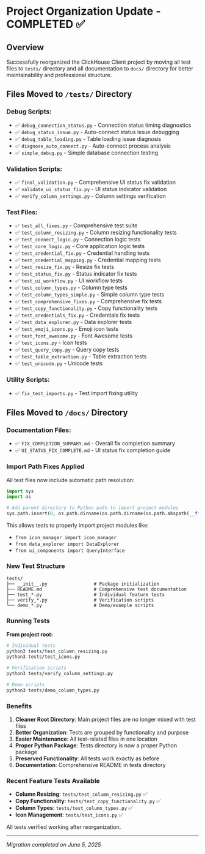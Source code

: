 # Project Organization Update - COMPLETED ✅

## Overview
Successfully reorganized the ClickHouse Client project by moving all test files to `tests/` directory and all documentation to `docs/` directory for better maintainability and professional structure.

## Files Moved to `/tests/` Directory

### Debug Scripts:
- ✅ `debug_connection_status.py` - Connection status timing diagnostics
- ✅ `debug_status_issue.py` - Auto-connect status issue debugging  
- ✅ `debug_table_loading.py` - Table loading issue diagnosis
- ✅ `diagnose_auto_connect.py` - Auto-connect process analysis
- ✅ `simple_debug.py` - Simple database connection testing

### Validation Scripts:
- ✅ `final_validation.py` - Comprehensive UI status fix validation
- ✅ `validate_ui_status_fix.py` - UI status indicator validation
- ✅ `verify_column_settings.py` - Column settings verification

### Test Files:
- ✅ `test_all_fixes.py` - Comprehensive test suite
- ✅ `test_column_resizing.py` - Column resizing functionality tests
- ✅ `test_connect_logic.py` - Connection logic tests
- ✅ `test_core_logic.py` - Core application logic tests
- ✅ `test_credential_fix.py` - Credential handling tests
- ✅ `test_credential_mapping.py` - Credential mapping tests
- ✅ `test_resize_fix.py` - Resize fix tests
- ✅ `test_status_fix.py` - Status indicator fix tests
- ✅ `test_ui_workflow.py` - UI workflow tests
- ✅ `test_column_types.py` - Column type tests
- ✅ `test_column_types_simple.py` - Simple column type tests
- ✅ `test_comprehensive_fixes.py` - Comprehensive fix tests
- ✅ `test_copy_functionality.py` - Copy functionality tests
- ✅ `test_credentials_fix.py` - Credentials fix tests
- ✅ `test_data_explorer.py` - Data explorer tests
- ✅ `test_emoji_icons.py` - Emoji icon tests
- ✅ `test_font_awesome.py` - Font Awesome tests
- ✅ `test_icons.py` - Icon tests
- ✅ `test_query_copy.py` - Query copy tests
- ✅ `test_table_extraction.py` - Table extraction tests
- ✅ `test_unicode.py` - Unicode tests

### Utility Scripts:
- ✅ `fix_test_imports.py` - Test import fixing utility

## Files Moved to `/docs/` Directory

### Documentation Files:
- ✅ `FIX_COMPLETION_SUMMARY.md` - Overall fix completion summary
- ✅ `UI_STATUS_FIX_COMPLETE.md` - UI status fix completion guide

### Import Path Fixes Applied

All test files now include automatic path resolution:
```python
import sys
import os

# Add parent directory to Python path to import project modules
sys.path.insert(0, os.path.dirname(os.path.dirname(os.path.abspath(__file__))))
```

This allows tests to properly import project modules like:
- `from icon_manager import icon_manager`
- `from data_explorer import DataExplorer`
- `from ui_components import QueryInterface`

### New Test Structure

```
tests/
├── __init__.py                 # Package initialization
├── README.md                   # Comprehensive test documentation
├── test_*.py                   # Individual feature tests
├── verify_*.py                 # Verification scripts
└── demo_*.py                   # Demo/example scripts
```

### Running Tests

**From project root:**
```bash
# Individual tests
python3 tests/test_column_resizing.py
python3 tests/test_icons.py

# Verification scripts
python3 tests/verify_column_settings.py

# Demo scripts
python3 tests/demo_column_types.py
```

### Benefits

1. **Cleaner Root Directory**: Main project files are no longer mixed with test files
2. **Better Organization**: Tests are grouped by functionality and purpose
3. **Easier Maintenance**: All test-related files in one location
4. **Proper Python Package**: Tests directory is now a proper Python package
5. **Preserved Functionality**: All tests work exactly as before
6. **Documentation**: Comprehensive README in tests directory

### Recent Feature Tests Available

- **Column Resizing**: `tests/test_column_resizing.py` ✅
- **Copy Functionality**: `tests/test_copy_functionality.py` ✅
- **Column Types**: `tests/test_column_types.py` ✅
- **Icon Management**: `tests/test_icons.py` ✅

All tests verified working after reorganization.

---
*Migration completed on June 5, 2025*
